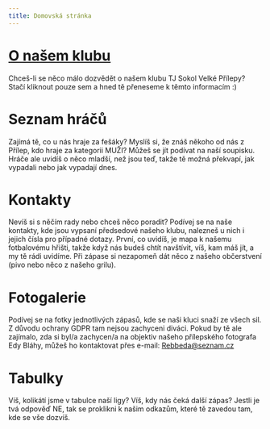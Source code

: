 ```yaml
---
title: Domovská stránka
---
```

# [O našem klubu](onasemklubu)
Chceš-li se něco málo dozvědět o našem klubu TJ Sokol Velké Přílepy? Stačí kliknout pouze sem a hned tě přeneseme k těmto informacím :)
# Seznam hráčů
Zajímá tě, co u nás hraje za fešáky? Myslíš si, že znáš někoho od nás z Přílep, kdo hraje za kategorii MUŽI? Můžeš se jít podívat na naší soupisku. Hráče ale uvidíš o něco mladší, než jsou teď, takže tě možná překvapí, jak vypadali nebo jak vypadají dnes.
# Kontakty
Nevíš si s něčím rady nebo chceš něco poradit? Podívej se na naše kontakty, kde jsou vypsaní předsedové našeho klubu, nalezneš u nich i jejich čísla pro případné dotazy. 
První, co uvidíš, je mapa k našemu fotbalovému hřišti, takže když nás budeš chtít navštívit, víš, kam máš jít, a my tě rádi uvidíme. Při zápase si nezapomeň dát něco z našeho občerstvení (pivo nebo něco z našeho grilu).
# Fotogalerie
Podívej se na fotky jednotlivých zápasů, kde se naši kluci snaží ze všech sil. Z důvodu ochrany GDPR tam nejsou zachyceni diváci. Pokud by tě ale zajímalo, zda si byl/a zachycen/a na objektiv našeho přílepského fotografa Edy Bláhy, můžeš ho kontaktovat přes e-mail: Rebbeda@seznam.cz
# Tabulky
Víš, kolikátí jsme v tabulce naší ligy? Víš, kdy nás čeká další zápas? Jestli je tvá odpověď NE, tak se proklikni k našim odkazům, které tě zavedou tam, kde se vše dozvíš.
